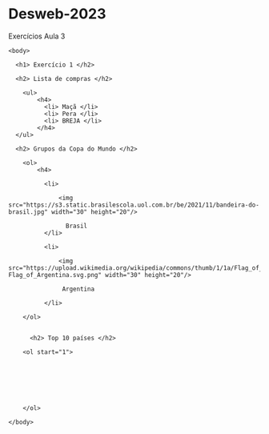# Desweb-2023

<html>

  <head> 
    <meta charset="utf-8">
      <tittle> Exercícios Aula 3 </tittle>
  </head>

    <body>

      <h1> Exercício 1 </h2>

      <h2> Lista de compras </h2>
      
        <ul>
            <h4>
              <li> Maçã </li>
              <li> Pera </li>
              <li> BREJA </li>
            </h4>
      </ul>
      
      <h2> Grupos da Copa do Mundo </h2>
      
        <ol>
            <h4>
              
              <li> 
                  
                  <img src="https://s3.static.brasilescola.uol.com.br/be/2021/11/bandeira-do-brasil.jpg" width="30" height="20"/>
                    
                    Brasil
              </li>
              
              <li>
              
                  <img src="https://upload.wikimedia.org/wikipedia/commons/thumb/1/1a/Flag_of_Argentina.svg/1200px-Flag_of_Argentina.svg.png" width="30" height="20"/>
              
                   Argentina
              
              </li>
          
        </ol>
        
        
          <h2> Top 10 países </h2>
        
        <ol start="1">
            
            
        
        
        
        
        
        </ol>
        
    </body>

</html>
